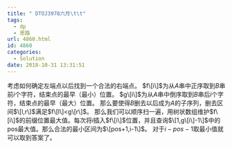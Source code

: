 ```yaml
---
title: " DTOJ3978六月\t\t"
tags:
  - dp
  - 思路
url: 4860.html
id: 4860
categories:
  - Solution
date: 2018-10-31 13:31:51
---
```


考虑如何确定左端点以后找到一个合法的右端点。 $f\[i\]$为从$A$串中正序取到$B$串前$i$个字符，结束点的最早（最小）位置。 $g\[i\]$为从$A$串中倒序取到$B$串后$i$个字符，结束点的最早（最大）位置。 那么要使得$B$删去以后成为$A$的子序列，删去区间$\[l,r\]$满足$f\[l\]<g\[r\]$。 那么我们可以顺序扫一遍，用树状数组维护$f\[i\]$的前缀位置最大值。每次将$i$插入$f\[i\]$位置，并且查询$\[1,g\[i\]-1\]$中的pos最大值。那么合法的最小区间为$\[pos+1,i-1\]$。 对于$i-pos-1$取最小值就可以取到答案了。